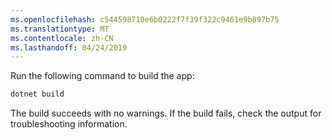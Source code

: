 ```yaml
---
ms.openlocfilehash: c544598710e6b0222f7f39f322c9461e9b897b75
ms.translationtype: MT
ms.contentlocale: zh-CN
ms.lasthandoff: 04/24/2019
---
```

Run the following command to build the app:

```bash
dotnet build
```

The build succeeds with no warnings. If the build fails, check the output for troubleshooting information.